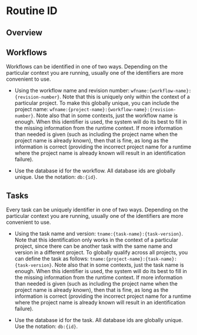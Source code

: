 # Routine ID

## Overview

## Workflows

Workflows can be identified in one of two ways. Depending on the
particular context you are running, usually one of the identifiers are
more convenient to use.

- Using the workflow name and revision number:
  `wfname:{workflow-name}:{revision-number}`. Note that this is uniquely only
  within the context of a particular project. To make this globally unique, you
  can include the project name: `wfname:{project-name}:{workflow-name}:{revision-number}`.
  Note also that in some contexts, just the workflow name is enough. When this
  identifier is used, the system will do its best to fill in the missing
  information from the runtime context. If more information than needed is
  given (such as including the project name when the project name is
  already known), then that is fine, as long as the information is
  correct (providing the incorrect project name for a runtime where the project
  name is already known will result in an identification failure).

- Use the database id for the workflow. All database ids are globally unique.
  Use the notation: `db:{id}`.

## Tasks

Every task can be uniquely identifier in one of two ways. Depending on the
particular context you are running, usually one of the identifiers are
more convenient to use.

- Using the task name and version: `tname:{task-name}:{task-version}`. Note that
  this identification only works in the context of a particular project, since
  there can be another task with the same name and version in a different
  project. To globally qualify across all projects, you can define the
  task as follows: `tname:{project-name}:{task-name}:{task-version}`. Note also that
  in some contexts, just the task name is enough. When this identifier is used,
  the system will do its best to fill in the missing information from the
  runtime context. If more information than needed is given (such as including
  the project name when the project name is already known), then that is fine,
  as long as the information is correct (providing the incorrect project name
  for a runtime where the project name is already known will result in an
  identification failure).

- Use the database id for the task. All database ids are globally unique.
  Use the notation: `db:{id}`.
